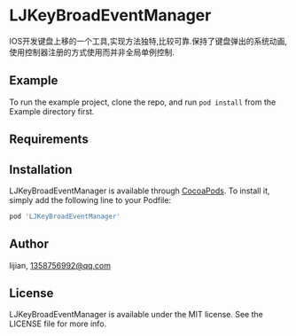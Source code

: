 # LJKeyBroadEventManager
IOS开发键盘上移的一个工具,实现方法独特,比较可靠.保持了键盘弹出的系统动画,使用控制器注册的方式使用而并非全局单例控制.

## Example

To run the example project, clone the repo, and run `pod install` from the Example directory first.

## Requirements

## Installation

LJKeyBroadEventManager is available through [CocoaPods](https://cocoapods.org). To install
it, simply add the following line to your Podfile:

```ruby
pod 'LJKeyBroadEventManager'
```




## Author

lijian, 1358756992@qq.com

## License

LJKeyBroadEventManager is available under the MIT license. See the LICENSE file for more info.
